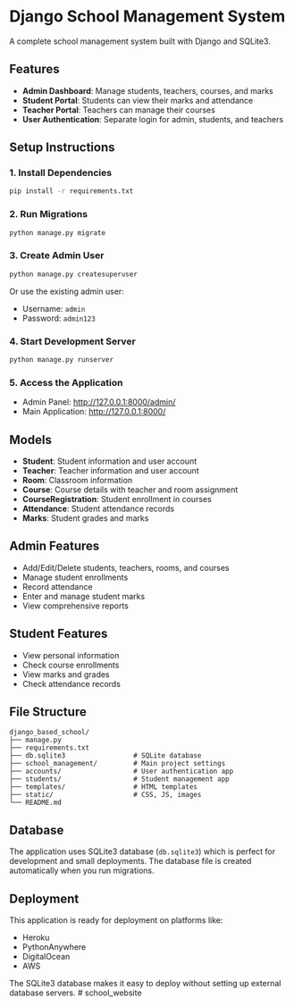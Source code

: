 # Django School Management System

A complete school management system built with Django and SQLite3.

## Features

- **Admin Dashboard**: Manage students, teachers, courses, and marks
- **Student Portal**: Students can view their marks and attendance
- **Teacher Portal**: Teachers can manage their courses
- **User Authentication**: Separate login for admin, students, and teachers

## Setup Instructions

### 1. Install Dependencies
```bash
pip install -r requirements.txt
```

### 2. Run Migrations
```bash
python manage.py migrate
```

### 3. Create Admin User
```bash
python manage.py createsuperuser
```
Or use the existing admin user:
- Username: `admin`
- Password: `admin123`

### 4. Start Development Server
```bash
python manage.py runserver
```

### 5. Access the Application
- Admin Panel: http://127.0.0.1:8000/admin/
- Main Application: http://127.0.0.1:8000/

## Models

- **Student**: Student information and user account
- **Teacher**: Teacher information and user account  
- **Room**: Classroom information
- **Course**: Course details with teacher and room assignment
- **CourseRegistration**: Student enrollment in courses
- **Attendance**: Student attendance records
- **Marks**: Student grades and marks

## Admin Features

- Add/Edit/Delete students, teachers, rooms, and courses
- Manage student enrollments
- Record attendance
- Enter and manage student marks
- View comprehensive reports

## Student Features

- View personal information
- Check course enrollments
- View marks and grades
- Check attendance records

## File Structure

```
django_based_school/
├── manage.py
├── requirements.txt
├── db.sqlite3                 # SQLite database
├── school_management/         # Main project settings
├── accounts/                  # User authentication app
├── students/                  # Student management app
├── templates/                 # HTML templates
├── static/                    # CSS, JS, images
└── README.md
```

## Database

The application uses SQLite3 database (`db.sqlite3`) which is perfect for development and small deployments. The database file is created automatically when you run migrations.

## Deployment

This application is ready for deployment on platforms like:
- Heroku
- PythonAnywhere
- DigitalOcean
- AWS

The SQLite3 database makes it easy to deploy without setting up external database servers.
#   s c h o o l _ w e b s i t e  
 